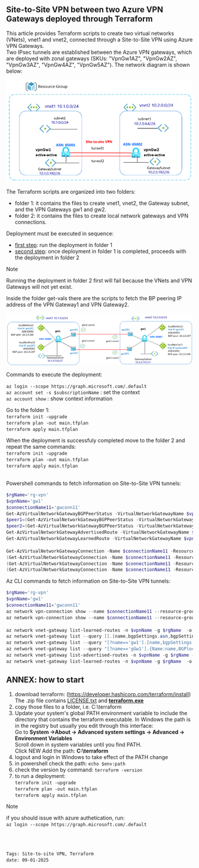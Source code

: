 <properties
pageTitle= 'Site-to-Site VPN between two Azure VPN Gateways deployed by Terraform'
description= "Site-to-Site VPN between two Azure VPN Gateways deployed by Terraform"
services="Azure VPN"
documentationCenter="github"
authors="fabferri"
editor="fabferri"/>

<tags
   ms.service="configuration-Example-Azure"
   ms.devlang="terraform"
   ms.topic="article"
   ms.tgt_pltfrm="azure"
   ms.workload="Azure Site-to-Site VPN"
   ms.date="09/01/2025"
   ms.author="fabferri" />

## Site-to-Site VPN between two Azure VPN Gateways deployed through Terraform
This article provides Terraform scripts to create two virtual networks (VNets), vnet1 and vnet2, connected through a Site-to-Site VPN using Azure VPN Gateways. <br>
Two IPsec tunnels are established between the Azure VPN gateways, which are deployed with zonal gateways (SKUs: "VpnGw1AZ", "VpnGw2AZ", "VpnGw3AZ", "VpnGw4AZ", "VpnGw5AZ"). The network diagram is shown below:

![1][1]

The Terraform scripts are organized into two folders:
- folder 1: it contains the files to create vnet1, vnet2, the Gateway subnet, and the VPN Gateways gw1 and gw2.
- folder 2: it contains the files to create local network gateways and VPN connections.

Deployment must be executed in sequence:
- <ins>first step</ins>: run the deployment in folder 1
- <ins>second step</ins>: once deployment in folder 1 is completed, proceeds with the deployment in folder 2

> [!NOTE] 
> Running the deployment in folder 2 first will fail because the VNets and VPN Gateways will not yet exist.

Inside the folder get-vals there are the scripts to fetch the BP peering IP address of the VPN Gateway1 and VPN Gateway2.

![2][2]

Commands to execute the deployment:

`az login --scope https://graph.microsoft.com/.default`  <br>
`az account set -s $subscriptionName`  : set the context <br>
`az account show`                      : show context information <br>

Go to the folder 1: <br>
`terraform init -upgrade` <br>
`terraform plan -out main.tfplan` <br>
`terraform apply main.tfplan` <br>


When the deployment is successfuly completed move to the folder 2 and repeat the same commands: <br>
`terraform init -upgrade` <br>
`terraform plan -out main.tfplan` <br>
`terraform apply main.tfplan` <br>

<br>
Powershell commands to fetch information on Site-to-Site VPN tunnels:  

```powershell
$rgName='rg-vpn'
$vpnName='gw1'
$connectionName11='gwconn11'
Get-AzVirtualNetworkGatewayBGPPeerStatus -VirtualNetworkGatewayName $vpnName -ResourceGroupName $rgName |ft
$peer1=(Get-AzVirtualNetworkGatewayBGPPeerStatus -VirtualNetworkGatewayName $vpnName -ResourceGroupName $rgName).LocalAddress[0]
$peer2=(Get-AzVirtualNetworkGatewayBGPPeerStatus -VirtualNetworkGatewayName $vpnName -ResourceGroupName $rgName).LocalAddress[1]
Get-AzVirtualNetworkGatewayAdvertisedRoute -VirtualNetworkGatewayName $vpnName -ResourceGroupName $rgName -Peer $peer1 | ft
Get-AzVirtualNetworkGatewayLearnedRoute -VirtualNetworkGatewayName $vpnName -ResourceGroupName $rgName

Get-AzVirtualNetworkGatewayConnection -Name $connectionName11 -ResourceGroupName $rgName
(Get-AzVirtualNetworkGatewayConnection -Name $connectionName11 -ResourceGroupName $rgName).ConnectionStatus
(Get-AzVirtualNetworkGatewayConnection -Name $connectionName11 -ResourceGroupName $rgName).EgressBytesTransferred
(Get-AzVirtualNetworkGatewayConnection -Name $connectionName11 -ResourceGroupName $rgName).IngressBytesTransferred
```

Az CLI commands to fetch information on Site-to-Site VPN tunnels:  
```powershell
$rgName='rg-vpn'
$vpnName='gw1'
$connectionName11='gwconn11'
az network vpn-connection show --name $connectionName11 --resource-group $rgName
az network vpn-connection show --name $connectionName11 --resource-group $rgName --query tunnelConnectionStatus

az network vnet-gateway list-learned-routes -n $vpnName -g $rgName  -o table
az network vnet-gateway list --query [].[name,bgpSettings.asn,bgpSettings.bgpPeeringAddress] -o table -g $rgName
az network vnet-gateway list --query "[?name=='gw1'].[name,bgpSettings.bgpPeeringAddress,bgpSettings.asn]" -o table -g $rgName
az network vnet-gateway list --query "[?name=='gGw1'].{Name:name,BGPlocalIP:bgpSettings.bgpPeeringAddress,ASN:bgpSettings.asn}" -o table -g $rgName
az network vnet-gateway list-advertised-routes -n $vpnName -g $rgName --peer $peer1
az network vnet-gateway list-learned-routes -n $vpnName -g $rgName  -o table
```

## ANNEX: how to start
1. download terraform: (https://developer.hashicorp.com/terraform/install) <br>
The .zip file contains <ins>LICENSE.txt</ins> and <ins>**terraform.exe**</ins>
1. copy those files to a folder, i.e. C:\terraform
1. Update your system's global PATH environment variable to include the directory that contains the terraform executable.
In Windows the path is in the registry but usually you edit through this interface: <br>
Go to **System ->About -> Advanced system settings -> Advanced -> Environment Variables** <br>
Scroll down in system variables until you find PATH.<br>
Click NEW 
Add the path: **C:\terraform**
1. logout and login in Windows to take effect of the PATH change
1. in powershell check the path: `echo $env:path`
1. check the version by command: `terraform -version` <br>
1. to run a deployment: <br>
   `terraform init -upgrade` <br>
   `terraform plan -out main.tfplan` <br>
   `terraform apply main.tfplan` <br>

> [!NOTE]
> if you should issue with azure authetication, run: <br> `az login --scope https://graph.microsoft.com/.default`
>

<br><br>



`Tags: Site-to-site VPN, Terraform` <br>
`date: 09-01-2025` <br>

<!--Image References-->

[1]: ./media/network-diagram.png "high level network diagram"
[2]: ./media/network-diagram2.png "network diagram with Site-to-Site VPN details"

<!--Link References-->

